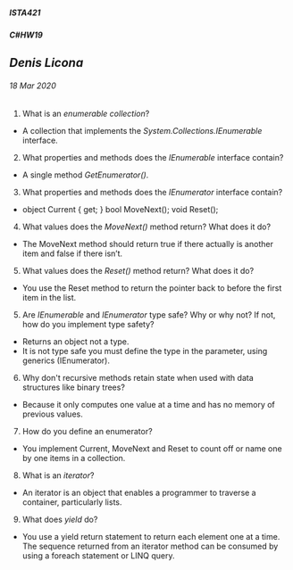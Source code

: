 ﻿##### __ISTA421__ 
##### _C#_HW19__

## *Denis Licona*
###### *18 Mar 2020* 

1. What is an *enumerable collection*?
- A collection that implements the *System.Collections.IEnumerable* interface.

2. What properties and methods does the *IEnumerable* interface contain?
- A single method *GetEnumerator()*.

3. What properties and methods does the *IEnumerator* interface contain?
- object Current { get; } bool MoveNext(); void Reset();

4. What values does the *MoveNext()* method return? What does it do?
- The MoveNext method should return true if there actually is another item and false if there isn’t.

5. What values does the *Reset()* method return? What does it do?
- You use the Reset method to return the pointer back to before the first item in the list.

5. Are *IEnumerable* and *IEnumerator* type safe? Why or why not? If not, how do you implement type safety?
- Returns an object not a type. 
- It is not type safe you must define the type in the parameter, using generics (IEnumerator<T>).

6. Why don't recursive methods retain state when used with data structures like binary trees?
- Because it only computes one value at a time and has no memory of previous values.

7. How do you define an enumerator?
- You implement Current, MoveNext and Reset to count off or name one by one items in a collection.

8. What is an *iterator*?
- An iterator is an object that enables a programmer to traverse a container, particularly lists.

9. What does *yield* do?
- You use a yield return statement to return each element one at a time. The sequence returned from an iterator method can be consumed by using a foreach statement or LINQ query.